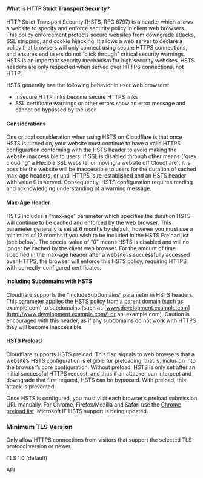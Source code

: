 #### What is HTTP Strict Transport Security?

HTTP Strict Transport Security (HSTS, RFC 6797) is a header which allows a website to specify and enforce security policy in client web browsers. This policy enforcement protects secure websites from downgrade attacks, SSL stripping, and cookie hijacking. It allows a web server to declare a policy that browsers will only connect using secure HTTPS connections, and ensures end users do not “click through” critical security warnings. HSTS is an important security mechanism for high security websites. HSTS headers are only respected when served over HTTPS connections, not HTTP.

HSTS generally has the following behavior in user web browsers:

-   Insecure HTTP links become secure HTTPS links
-   SSL certificate warnings or other errors show an error message and cannot be bypassed by the user

#### Considerations

One critical consideration when using HSTS on Cloudflare is that once HSTS is turned on, your website must continue to have a valid HTTPS configuration conforming with the HSTS header to avoid making the website inaccessible to users. If SSL is disabled through other means (“grey clouding” a Flexible SSL website, or moving a website off Cloudflare), it is possible the website will be inaccessible to users for the duration of cached max-age headers, or until HTTPS is re-established and an HSTS header with value 0 is served. Consequently, HSTS configuration requires reading and acknowledging understanding of a warning message.

#### Max-Age Header

HSTS includes a “max-age” parameter which specifies the duration HSTS will continue to be cached and enforced by the web browser. This parameter generally is set at 6 months by default, however you must use a minimum of 12 months if you wish to be included in the HSTS Preload list (see below). The special value of “0” means HSTS is disabled and will no longer be cached by the client web browser. For the amount of time specified in the max-age header after a website is successfully accessed over HTTPS, the browser will enforce this HSTS policy, requiring HTTPS with correctly-configured certificates.

#### Including Subdomains with HSTS

Cloudflare supports the “includeSubDomains” parameter in HSTS headers. This parameter applies the HSTS policy from a parent domain (such as example.com) to subdomains (such as [www.development.example.com](http://www.development.example.com/) or api.example.com). Caution is encouraged with this header, as if any subdomains do not work with HTTPS they will become inaccessible.

#### HSTS Preload

Cloudflare supports HSTS preload. This flag signals to web browsers that a website’s HSTS configuration is eligible for preloading, that is, inclusion into the browser’s core configuration. Without preload, HSTS is only set after an initial successful HTTPS request, and thus if an attacker can intercept and downgrade that first request, HSTS can be bypassed. With preload, this attack is prevented.

Once HSTS is configured, you must visit each browser’s preload submission URL manually. For Chrome, Firefox/Mozilla and Safari use the [Chrome preload list](https://hstspreload.appspot.com/). Microsoft IE HSTS support is being updated.

### Minimum TLS Version

Only allow HTTPS connections from visitors that support the selected TLS protocol version or newer.

TLS 1.0 (default)

API